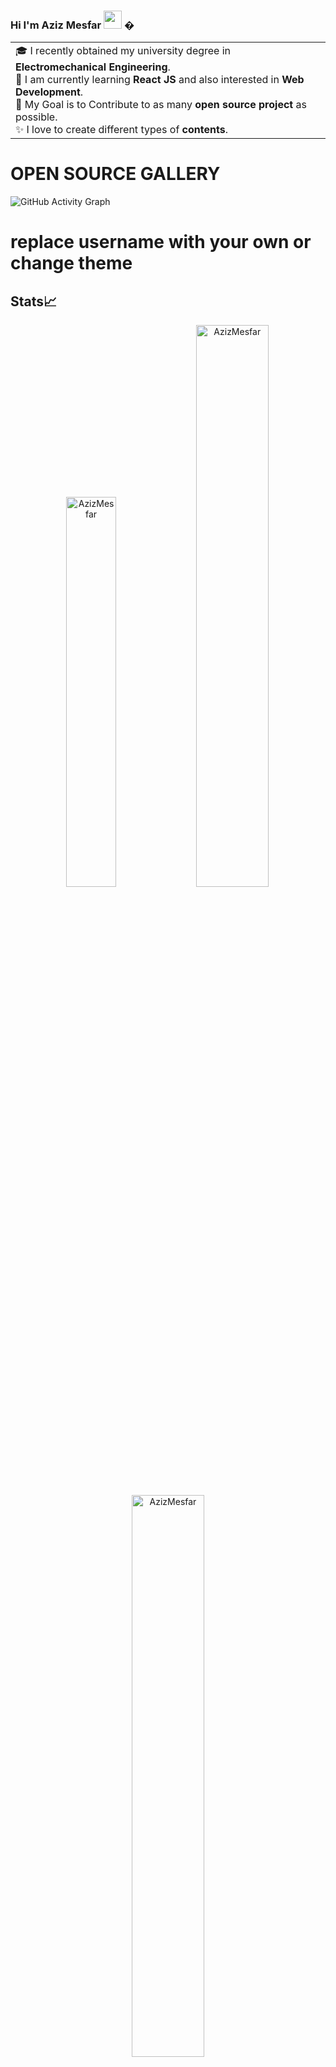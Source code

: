 ### Hi I'm Aziz Mesfar <img src="https://github.com/TheDudeThatCode/TheDudeThatCode/blob/master/Assets/Hi.gif" width="29px"> �


<table>
<tr>
  <td valign="center">
    🎓 I recently obtained my university degree in <strong>Electromechanical Engineering</strong>.<br>
    🌱 I am currently learning <strong>React JS</strong> and also interested in <strong>Web Development</strong>.<br>
    🎯 My Goal is to Contribute to as many <strong>open source project</strong> as possible.<br>
    ✨ I love to create different types of <strong>contents</strong>.


  </td>

</tr>
</table>

# OPEN SOURCE GALLERY
![GitHub Activity Graph](https://activity-graph.herokuapp.com/graph?username=AzizMesfar&theme=dracula&hide_border=true)



# replace username with your own or change theme
## Stats📈
<p align="center">
<img width="40%" src="https://github-readme-stats.vercel.app/api/top-langs?username=AzizMesfar&show_icons=true&theme=dracula&title_color=ff8000&text_color=ffffff&bg_color=6a6a6a&locale=en&layout=compact&hide_border=true" alt="AzizMesfar" /> 
<img width="48%" src="https://github-readme-stats.vercel.app/api?username=AzizMesfar&show_icons=true&theme=dracula&title_color=ff8000&text_color=ffffff&bg_color=6a6a6a&locale=en&hide_border=true" alt="AzizMesfar" />
<img width="48%" src="https://github-readme-streak-stats.herokuapp.com/?user=AzizMesfar&theme=highcontrast&hide_border=true" alt="AzizMesfar" />
</p>

  
<!--
**AzizMesfar/AzizMesfar** is a ✨ _special_ ✨ repository because its `README.md` (this file) appears on your GitHub profile.

Here are some ideas to get you started:

- 🔭 I’m currently working on ...
- 🌱 I’m currently learning ...
- 👯 I’m looking to collaborate on ...
- 🤔 I’m looking for help with ...
- 💬 Ask me about ...
- 📫 How to reach me: ...
- 😄 Pronouns: ...
- ⚡ Fun fact: ...
-->
